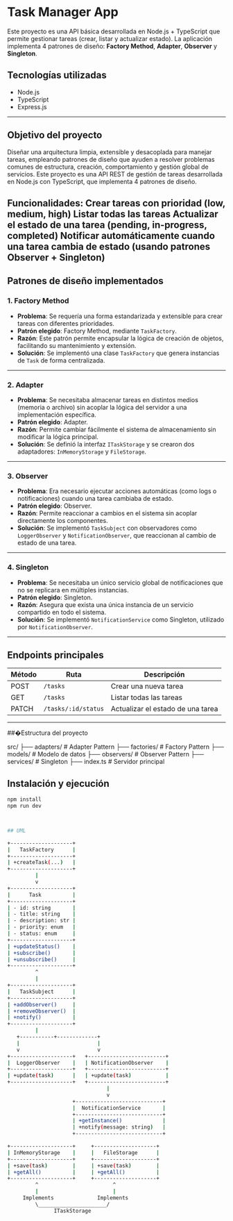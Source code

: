 # Task Manager App

Este proyecto es una API básica desarrollada en Node.js + TypeScript que permite gestionar tareas (crear, listar y actualizar estado). La aplicación implementa 4 patrones de diseño: **Factory Method**, **Adapter**, **Observer** y **Singleton**.

## Tecnologías utilizadas

- Node.js
- TypeScript
- Express.js

---

## Objetivo del proyecto

Diseñar una arquitectura limpia, extensible y desacoplada para manejar tareas, empleando patrones de diseño que ayuden a resolver problemas comunes de estructura, creación, comportamiento y gestión global de servicios.
Este proyecto es una API REST de gestión de tareas desarrollada en Node.js con TypeScript, que implementa 4 patrones de diseño.

Funcionalidades:
Crear tareas con prioridad (low, medium, high)
Listar todas las tareas
Actualizar el estado de una tarea (pending, in-progress, completed)
Notificar automáticamente cuando una tarea cambia de estado (usando patrones Observer + Singleton)
---

## Patrones de diseño implementados

### 1. Factory Method

- **Problema**: Se requería una forma estandarizada y extensible para crear tareas con diferentes prioridades.
- **Patrón elegido**: Factory Method, mediante `TaskFactory`.
- **Razón**: Este patrón permite encapsular la lógica de creación de objetos, facilitando su mantenimiento y extensión.
- **Solución**: Se implementó una clase `TaskFactory` que genera instancias de `Task` de forma centralizada.

---

### 2. Adapter

- **Problema**: Se necesitaba almacenar tareas en distintos medios (memoria o archivo) sin acoplar la lógica del servidor a una implementación específica.
- **Patrón elegido**: Adapter.
- **Razón**: Permite cambiar fácilmente el sistema de almacenamiento sin modificar la lógica principal.
- **Solución**: Se definió la interfaz `ITaskStorage` y se crearon dos adaptadores: `InMemoryStorage` y `FileStorage`.

---

### 3. Observer

- **Problema**: Era necesario ejecutar acciones automáticas (como logs o notificaciones) cuando una tarea cambiaba de estado.
- **Patrón elegido**: Observer.
- **Razón**: Permite reaccionar a cambios en el sistema sin acoplar directamente los componentes.
- **Solución**: Se implementó `TaskSubject` con observadores como `LoggerObserver` y `NotificationObserver`, que reaccionan al cambio de estado de una tarea.

---

### 4. Singleton

- **Problema**: Se necesitaba un único servicio global de notificaciones que no se replicara en múltiples instancias.
- **Patrón elegido**: Singleton.
- **Razón**: Asegura que exista una única instancia de un servicio compartido en todo el sistema.
- **Solución**: Se implementó `NotificationService` como Singleton, utilizado por `NotificationObserver`.

---

## Endpoints principales

| Método | Ruta              | Descripción                      |
|--------|-------------------|----------------------------------|
| POST   | `/tasks`          | Crear una nueva tarea            |
| GET    | `/tasks`          | Listar todas las tareas          |
| PATCH  | `/tasks/:id/status` | Actualizar el estado de una tarea |

---

##�Estructura del proyecto

src/
├── adapters/ # Adapter Pattern
├── factories/ # Factory Pattern
├── models/ # Modelo de datos
├── observers/ # Observer Pattern
├── services/ # Singleton
├── index.ts # Servidor principal

## Instalación y ejecución
```bash
npm install
npm run dev



## UML

+--------------------+
|   TaskFactory      |
+--------------------+
| +createTask(...)   |
+--------------------+
         |
         v
+--------------------+
|      Task          |
+--------------------+
| - id: string       |
| - title: string    |
| - description: str |
| - priority: enum   |
| - status: enum     |
+--------------------+
| +updateStatus()    |
| +subscribe()       |
| +unsubscribe()     |
+--------------------+
         ^
         |
+--------------------+
|   TaskSubject      |
+--------------------+
| +addObserver()     |
| +removeObserver()  |
| +notify()          |
+--------------------+
         |
   +-----------+-------------+
   |                         |
   v                         v
+--------------------+   +-------------------------+
|  LoggerObserver    |   | NotificationObserver    |
+--------------------+   +-------------------------+
| +update(task)      |   | +update(task)           |
+--------------------+   +-------------------------+
                                |
                                v
                     +----------------------------+
                     |  NotificationService       |
                     +----------------------------+
                     | +getInstance()             |
                     | +notify(message: string)   |
                     +----------------------------+

+--------------------+     +--------------------+
| InMemoryStorage    |     |   FileStorage      |
+--------------------+     +--------------------+
| +save(task)        |     | +save(task)        |
| +getAll()          |     | +getAll()          |
+--------------------+     +--------------------+
         ^                        ^
         |                        |
     Implements              Implements
         \______________________/
               ITaskStorage



